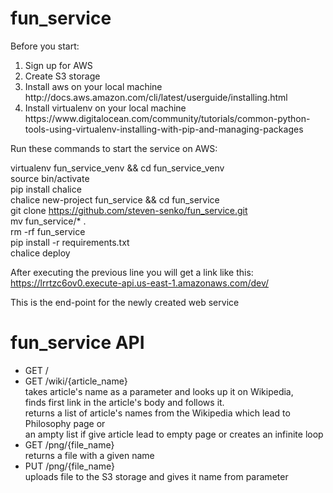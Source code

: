# fun_service

Before you start:<br/>

<ol>
<li>Sign up for AWS</li>
<li>Create S3 storage</li>
<li>Install aws on your local machine<br/>
http://docs.aws.amazon.com/cli/latest/userguide/installing.html</li>
<li>Install virtualenv on your local machine<br/>
https://www.digitalocean.com/community/tutorials/common-python-tools-using-virtualenv-installing-with-pip-and-managing-packages</li>
</ol>

Run these commands to start the service on AWS:<br/>

virtualenv fun_service_venv && cd fun_service_venv<br/>
source bin/activate<br/>
pip install chalice<br/>
chalice new-project fun_service && cd fun_service<br/>
git clone https://github.com/steven-senko/fun_service.git<br/>
mv fun_service/* .<br/>
rm -rf fun_service<br/>
pip install -r requirements.txt<br/>
chalice deploy<br/>

After executing the previous line you will get a link like this:<br/>
https://lrrtzc6ov0.execute-api.us-east-1.amazonaws.com/dev/<br/>

This is the end-point for the newly created web service<br/>

# fun_service API<br/>

<ul>
<li>GET /<br/>
</li>
<li>GET /wiki/{article_name}<br/>
takes article's name as a parameter and looks up it on Wikipedia,<br/>
finds first link in the article's body and follows it.<br/>
returns a list of article's names from the Wikipedia which lead to Philosophy page or<br/>
an ampty list if give article lead to empty page or creates an infinite loop</li>
<li>GET /png/{file_name}<br/>
returns a file with a given name</li>
<li>PUT /png/{file_name}<br/>
uploads file to the S3 storage and gives it name from parameter</li>
</ul>